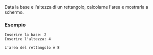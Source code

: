 Data la base e l'altezza di un rettangolo, calcolarne l'area e mostrarla a schermo.

### Esempio
```plaintext
Inserire la base: 2
Inserire l'altezza: 4

L'area del rettangolo è 8
```

